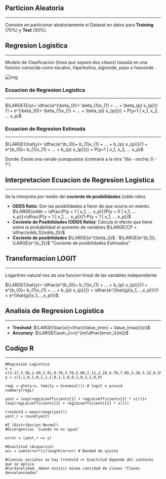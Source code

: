 ## Particion Aleatoria 
---
Consiste en particionar aleatoriamente el Dataset en datos para **Training** (70%) y **Test** (30%).

## Regresion Logistica
---
Modelo de Clasificacion (*linea que separa dos clases*) basada en una funcion conocida como escalon, hiperbolica, sigmoide, paso o heaviside .

![img](https://ml4a.github.io/images/figures/sigmoid.png)

### Ecuacion de Regresion Logistica
---

$\LARGE{E(y)= \dfrac{e^{\beta_{0}+ \beta_{1}x_{1} + ... + \beta_{p} x_{p}}}{1 + e^{\beta_{0}+ \beta_{1}x_{1} + ... + \beta_{p} x_{p}}}} = P(y=1 | x_1, x_2, ... x_p)$

### Ecuacion de Regresion Estimada
--- 
$\LARGE{\hat{y}= \dfrac{e^{b_{0}+ b_{1}x_{1} + ... + b_{p} x_{p}}}{1 + e^{b_{0}+ b_{1}x_{1} + ... + b_{p} x_{p}}}} = P(y=1 | x_1, x_2, ... x_p)$

Donde: Existe una variale yuxtapuesta (contraria a la otra "dia - noche; 0 - 1").

## Interpretacion Ecuacion de Regresion Logistica
---
Se la interpreta por medio del **cociente de posibilidades** (odds ratio).
- **ODDS Ratio**: Son las posibilidades a favor de que ocurra un evento.
$\LARGE{odds = \dfrac{P(y = 1 | x_1, ... x_p)}{P(y = 0 | x_1, ... x_p}}=\dfrac{P(y = 1 | x_1, ... x_p)}{1-P(y = 1 | x_1, ... x_p)}$
- **Cociente de Posibilidades (ODDS Ratio)**: Calcula el efecto que tiene sobre la probabilidad el aumento de variables
$\LARGE{CP = \dfrac{odds_1}{odds_0}}$
- **Cociente de posibilidades**
$\LARGE{e^{\beta_i}}$ : $\LARGE{e^{b_1}}, \LARGE{e^{b_2}}$ "Cociente de posibilidades Estimados"

## Transformacion LOGIT
---
Logaritmo natural nos da una funcion lineal de las variables independiente

$\LARGE{\hat{y}= \dfrac{e^{b_{0}+ b_{1}x_{1} + ... + b_{p} x_{p}}}{1 + e^{b_{0}+ b_{1}x_{1} + ... + b_{p} x_{p}}}} = \dfrac{e^{\hat{g}(x_1,...,x_p)}}{1 + e^{\hat{g}(x_1,...,x_p)}}$

## Analisis de Regresion Logistica
---
- **Treshold**: $\LARGE{\bar{x}}=\frac{Value_{min} + Value_{max}}{n}$
- **Accuracy**: $\LARGE{\sum_{i=n}^{m}\dfrac{error_i}{m}}$
## Codigo R
--- 
```
#Regresion Logistica
x = c(3.17,3.58,1.49,2.91,0.76,3.70,5.08,2.11,2.20,4.76,7.05,3.36,3.22,6.55,0.70,1.06,4.66,0.70,1.21)
y = c(1,1,0,1,0,1,1,1,0,1,1,0,0,1,0,1,1,0,0)

regL = glm(y~x, family = binomial()) # logit o provid
summary(regL)

yest = (exp(regL$coefficients[1] + regL$coefficients[2] * x)/(1+(exp(regL$coefficients[1] + regL$coefficients[2] * x))))

treshold = mean(range(yest))
yest_r = round(yest)

#Z (Distribucion Normal)
#Divergencias ¨Cuando no es igual¨

error = (yest_r == y)

#Exactitud (Acquarice)
acc = sum(error*1)/length(error) # Bondad de ajuste

#Ciencas sociales no hay treshold >> Exactitud depende del contexto que se aplica
#Cardinalidad, deben existir misma cantidad de clases "Clases desvalanceadas"

```
